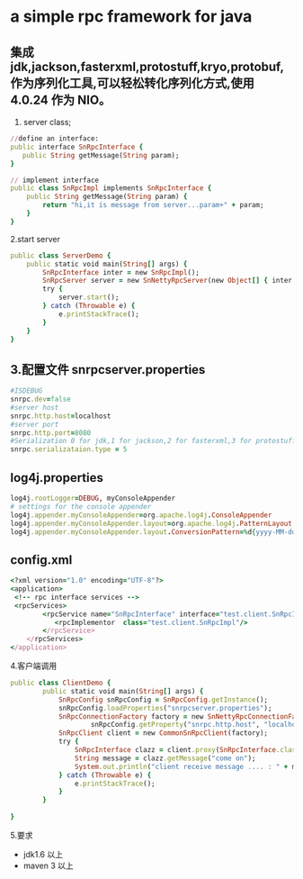  a simple rpc framework for java
=================================================
集成 jdk,jackson,fasterxml,protostuff,kryo,protobuf,作为序列化工具,可以轻松转化序列化方式,使用 4.0.24 作为 NIO。
--------------------------------------------------
1. server class;
```ruby
//define an interface:
public interface SnRpcInterface {
   public String getMessage(String param);
}
```
```ruby
// implement interface
public class SnRpcImpl implements SnRpcInterface {
	public String getMessage(String param) {
		return "hi,it is message from server...param+" + param;
	}
}
```

2.start server
```ruby
public class ServerDemo {
	public static void main(String[] args) {
		SnRpcInterface inter = new SnRpcImpl();
		SnRpcServer server = new SnNettyRpcServer(new Object[] { inter });
		try {
			server.start();
		} catch (Throwable e) {
			e.printStackTrace();
		}
	}
}
```

3.配置文件
snrpcserver.properties
------------------------------------------
```ruby
#ISDEBUG
snrpc.dev=false
#server host
snrpc.http.host=localhost
#server port
snrpc.http.port=8080
#Serialization 0 for jdk,1 for jackson,2 for fasterxml,3 for protostuff,4 for kryo,5 for protobuf
snrpc.serializataion.type = 5
```
log4j.properties
------------------------------------------
```ruby
log4j.rootLogger=DEBUG, myConsoleAppender
# settings for the console appender
log4j.appender.myConsoleAppender=org.apache.log4j.ConsoleAppender
log4j.appender.myConsoleAppender.layout=org.apache.log4j.PatternLayout
log4j.appender.myConsoleAppender.layout.ConversionPattern=%d{yyyy-MM-dd HH:mm:s} %-4r [%t] %-5p %c %x - %m%n
```

config.xml
------------------------------------------
```ruby
<?xml version="1.0" encoding="UTF-8"?>
<application>
 <!-- rpc interface services -->    
 <rpcServices>
        <rpcService name="SnRpcInterface" interface="test.client.SnRpcInterface" overload="true">
           <rpcImplementor  class="test.client.SnRpcImpl"/> 
        </rpcService>
    </rpcServices>
</application>
```

4.客户端调用
```ruby
public class ClientDemo {
		public static void main(String[] args) {
			SnRpcConfig snRpcConfig = SnRpcConfig.getInstance();
			snRpcConfig.loadProperties("snrpcserver.properties");
			SnRpcConnectionFactory factory = new SnNettyRpcConnectionFactory(
					snRpcConfig.getProperty("snrpc.http.host", "localhost"), Integer.parseInt(snRpcConfig.getProperty("snrpc.http.port", "8080")));
		    SnRpcClient client = new CommonSnRpcClient(factory);
		    try {
		        SnRpcInterface clazz = client.proxy(SnRpcInterface.class);
		        String message = clazz.getMessage("come on");
		        System.out.println("client receive message .... : " + message);
		    } catch (Throwable e) {
		        e.printStackTrace();
		    }
		}
	
}


```

5.要求
+ jdk1.6 以上
+ maven 3 以上

